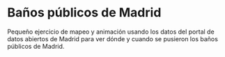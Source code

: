 ﻿# Baños públicos de MadridPequeño ejercicio de mapeo y animación usando los datos del portal de datos abiertos de Madrid para ver dónde  y cuando se pusieron los baños públicos de Madrid. 